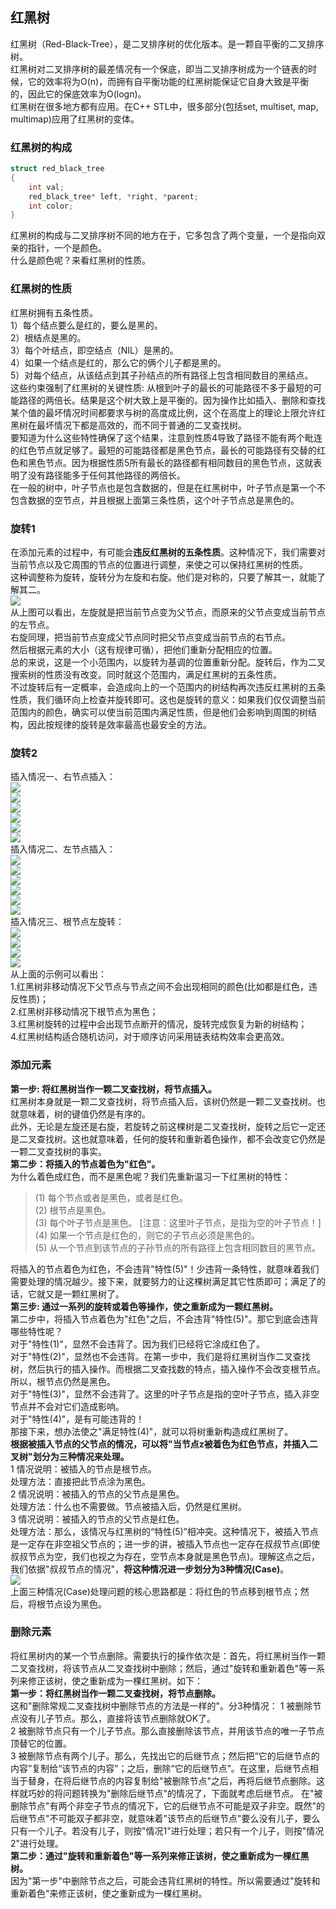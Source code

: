 ## 红黑树
红黑树（Red-Black-Tree），是二叉排序树的优化版本。是一颗自平衡的二叉排序树。   
红黑树对二叉排序树的最差情况有一个保底，即当二叉排序树成为一个链表的时候，它的效率将为O(n)，而拥有自平衡功能的红黑树能保证它自身大致是平衡的，因此它的保底效率为O(logn)。   
红黑树在很多地方都有应用。在C++ STL中，很多部分(包括set, multiset, map, multimap)应用了红黑树的变体。   
### 红黑树的构成
```c  
struct red_black_tree    
{    
	int val;    
	red_black_tree* left, *right, *parent;    
	int color;	   
}  
```     
红黑树的构成与二叉排序树不同的地方在于，它多包含了两个变量，一个是指向双亲的指针，一个是颜色。   
什么是颜色呢？来看红黑树的性质。   
### 红黑树的性质 
红黑树拥有五条性质。  
1）每个结点要么是红的，要么是黑的。   
2）根结点是黑的。   
3）每个叶结点，即空结点（NIL）是黑的。  
4）如果一个结点是红的，那么它的俩个儿子都是黑的。   
5）对每个结点，从该结点到其子孙结点的所有路径上包含相同数目的黑结点。    
这些约束强制了红黑树的关键性质: 从根到叶子的最长的可能路径不多于最短的可能路径的两倍长。结果是这个树大致上是平衡的。因为操作比如插入、删除和查找某个值的最坏情况时间都要求与树的高度成比例，这个在高度上的理论上限允许红黑树在最坏情况下都是高效的，而不同于普通的二叉查找树。   
要知道为什么这些特性确保了这个结果，注意到性质4导致了路径不能有两个毗连的红色节点就足够了。最短的可能路径都是黑色节点，最长的可能路径有交替的红色和黑色节点。因为根据性质5所有最长的路径都有相同数目的黑色节点，这就表明了没有路径能多于任何其他路径的两倍长。    
在一般的树中，叶子节点也是包含数据的，但是在红黑树中，叶子节点是第一个不包含数据的空节点，并且根据上面第三条性质，这个叶子节点总是黑色的。   
### 旋转1
在添加元素的过程中，有可能会**违反红黑树的五条性质**。这种情况下，我们需要对当前节点以及它周围的节点的位置进行调整，来使之可以保持红黑树的性质。   
这种调整称为旋转，旋转分为左旋和右旋。他们是对称的，只要了解其一，就能了解其二。   
![](https://github.com/sii2017/image/blob/master/%E5%B7%A6%E6%97%8B%E5%92%8C%E5%8F%B3%E6%97%8B.png)   
从上图可以看出，左旋就是把当前节点变为父节点，而原来的父节点变成当前节点的左节点。   
右旋同理，把当前节点变成父节点同时把父节点变成当前节点的右节点。   
然后根据元素的大小（这有规律可循），把他们重新分配相应的位置。   
总的来说，这是一个小范围内，以旋转为基调的位置重新分配。旋转后，作为二叉搜索树的性质没有改变。同时就这个范围内，满足红黑树的五条性质。   
不过旋转后有一定概率，会造成向上的一个范围内的树结构再次违反红黑树的五条性质，我们循环向上检查并旋转即可。这也是旋转的意义：如果我们仅仅调整当前范围内的颜色，确实可以使当前范围内满足性质，但是他们会影响到周围的树结构，因此按规律的旋转是效率最高也最安全的方法。   
### 旋转2
插入情况一、右节点插入：  
![](https://github.com/sii2017/image/blob/master/%E6%97%8B%E8%BD%AC1.png)  
![](https://github.com/sii2017/image/blob/master/%E6%97%8B%E8%BD%AC2.png)   
![](https://github.com/sii2017/image/blob/master/%E6%97%8B%E8%BD%AC3.png)   
![](https://github.com/sii2017/image/blob/master/%E6%97%8B%E8%BD%AC4.png)   
![](https://github.com/sii2017/image/blob/master/%E6%97%8B%E8%BD%AC5.png)    
![](https://github.com/sii2017/image/blob/master/%E6%97%8B%E8%BD%AC6.png)    
插入情况二、左节点插入：   
![](https://github.com/sii2017/image/blob/master/%E6%97%8B%E8%BD%AC7.png)   
![](https://github.com/sii2017/image/blob/master/%E6%97%8B%E8%BD%AC8.png)   
![](https://github.com/sii2017/image/blob/master/%E6%97%8B%E8%BD%AC9.png)   
![](https://github.com/sii2017/image/blob/master/%E6%97%8B%E8%BD%AC10.png)   
![](https://github.com/sii2017/image/blob/master/%E6%97%8B%E8%BD%AC11.png)   
![](https://github.com/sii2017/image/blob/master/%E6%97%8B%E8%BD%AC12.png)    
插入情况三、根节点左旋转：   
![](https://github.com/sii2017/image/blob/master/%E6%97%8B%E8%BD%AC13.png)    
![](https://github.com/sii2017/image/blob/master/%E6%97%8B%E8%BD%AC14.png)   
![](https://github.com/sii2017/image/blob/master/%E6%97%8B%E8%BD%AC15.png)    
![](https://github.com/sii2017/image/blob/master/%E6%97%8B%E8%BD%AC16.png)   
从上面的示例可以看出：    
1.红黑树非移动情况下父节点与节点之间不会出现相同的颜色(比如都是红色，违反性质)；   
2.红黑树非移动情况下根节点为黑色；    
3.红黑树旋转的过程中会出现节点断开的情况，旋转完成恢复为新的树结构；     
4.红黑树结构适合随机访问，对于顺序访问采用链表结构效率会更高效。  
### 添加元素
**第一步: 将红黑树当作一颗二叉查找树，将节点插入。**   
红黑树本身就是一颗二叉查找树，将节点插入后，该树仍然是一颗二叉查找树。也就意味着，树的键值仍然是有序的。   
此外，无论是左旋还是右旋，若旋转之前这棵树是二叉查找树，旋转之后它一定还是二叉查找树。这也就意味着，任何的旋转和重新着色操作，都不会改变它仍然是一颗二叉查找树的事实。    
**第二步：将插入的节点着色为"红色"。**    
为什么着色成红色，而不是黑色呢？我们先重新温习一下红黑树的特性：     
> (1) 每个节点或者是黑色，或者是红色。   
> (2) 根节点是黑色。  
> (3) 每个叶子节点是黑色。 [注意：这里叶子节点，是指为空的叶子节点！]     
> (4) 如果一个节点是红色的，则它的子节点必须是黑色的。    
> (5) 从一个节点到该节点的子孙节点的所有路径上包含相同数目的黑节点。    
   
将插入的节点着色为红色，不会违背"特性(5)"！少违背一条特性，就意味着我们需要处理的情况越少。接下来，就要努力的让这棵树满足其它性质即可；满足了的话，它就又是一颗红黑树了。     
**第三步: 通过一系列的旋转或着色等操作，使之重新成为一颗红黑树。**     
第二步中，将插入节点着色为"红色"之后，不会违背"特性(5)"。那它到底会违背哪些特性呢？   
对于"特性(1)"，显然不会违背了。因为我们已经将它涂成红色了。   
对于"特性(2)"，显然也不会违背。在第一步中，我们是将红黑树当作二叉查找树，然后执行的插入操作。而根据二叉查找数的特点，插入操作不会改变根节点。所以，根节点仍然是黑色。   
对于"特性(3)"，显然不会违背了。这里的叶子节点是指的空叶子节点，插入非空节点并不会对它们造成影响。   
对于"特性(4)"，是有可能违背的！    
那接下来，想办法使之"满足特性(4)"，就可以将树重新构造成红黑树了。    
**根据被插入节点的父节点的情况，可以将"当节点z被着色为红色节点，并插入二叉树"划分为三种情况来处理。**    
1 情况说明：被插入的节点是根节点。   
处理方法：直接把此节点涂为黑色。   
2 情况说明：被插入的节点的父节点是黑色。   
处理方法：什么也不需要做。节点被插入后，仍然是红黑树。    
3 情况说明：被插入的节点的父节点是红色。    
处理方法：那么，该情况与红黑树的“特性(5)”相冲突。这种情况下，被插入节点是一定存在非空祖父节点的；进一步的讲，被插入节点也一定存在叔叔节点(即使叔叔节点为空，我们也视之为存在，空节点本身就是黑色节点)。理解这点之后，我们依据"叔叔节点的情况"，**将这种情况进一步划分为3种情况(Case)**。     
![](https://github.com/sii2017/image/blob/master/%E7%BA%A2%E9%BB%91%E6%A0%91%E5%A2%9E%E5%8A%A0%E5%85%83%E7%B4%A0%E7%9A%84%E4%B8%89%E7%A7%8D%E6%83%85%E5%86%B5.jpg)   
上面三种情况(Case)处理问题的核心思路都是：将红色的节点移到根节点；然后，将根节点设为黑色。    
### 删除元素  
将红黑树内的某一个节点删除。需要执行的操作依次是：首先，将红黑树当作一颗二叉查找树，将该节点从二叉查找树中删除；然后，通过"旋转和重新着色"等一系列来修正该树，使之重新成为一棵红黑树。如下：    
**第一步：将红黑树当作一颗二叉查找树，将节点删除。**     
这和"删除常规二叉查找树中删除节点的方法是一样的"。分3种情况：
1 被删除节点没有儿子节点。那么，直接将该节点删除就OK了。   
2 被删除节点只有一个儿子节点。那么直接删除该节点，并用该节点的唯一子节点顶替它的位置。    
3 被删除节点有两个儿子。那么，先找出它的后继节点；然后把“它的后继节点的内容”复制给“该节点的内容”；之后，删除“它的后继节点”。在这里，后继节点相当于替身，在将后继节点的内容复制给"被删除节点"之后，再将后继节点删除。这样就巧妙的将问题转换为"删除后继节点"的情况了，下面就考虑后继节点。 在"被删除节点"有两个非空子节点的情况下，它的后继节点不可能是双子非空。既然"的后继节点"不可能双子都非空，就意味着"该节点的后继节点"要么没有儿子，要么只有一个儿子。若没有儿子，则按"情况1"进行处理；若只有一个儿子，则按"情况2"进行处理。    
**第二步：通过"旋转和重新着色"等一系列来修正该树，使之重新成为一棵红黑树。**    
因为"第一步"中删除节点之后，可能会违背红黑树的特性。所以需要通过"旋转和重新着色"来修正该树，使之重新成为一棵红黑树。    